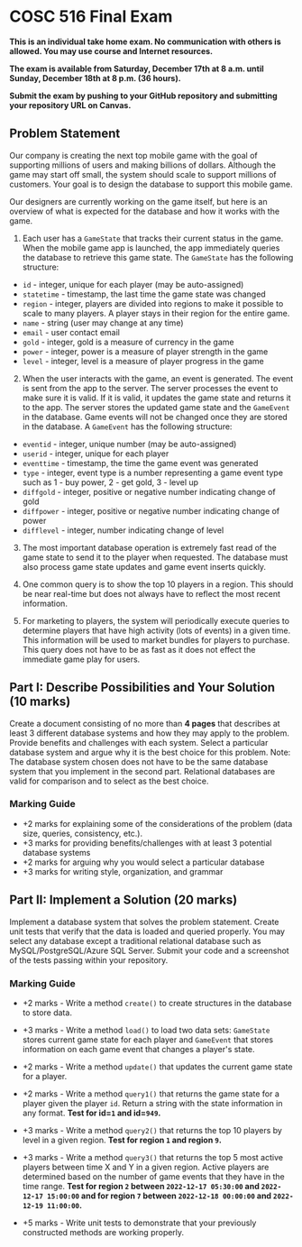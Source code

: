 # COSC 516 Final Exam

**This is an individual take home exam. No communication with others is allowed. You may use course and Internet resources.**

**The exam is available from Saturday, December 17th at 8 a.m. until Sunday, December 18th at 8 p.m. (36 hours).**

**Submit the exam by pushing to your GitHub repository and submitting your repository URL on Canvas.**

## Problem Statement

Our company is creating the next top mobile game with the goal of supporting millions of users and making billions of dollars. Although the game may start off small, the system should scale to support millions of customers. Your goal is to design the database to support this mobile game.

Our designers are currently working on the game itself, but here is an overview of what is expected for the database and how it works with the game.

1) Each user has a `GameState` that tracks their current status in the game. When the mobile game app is launched, the app immediately queries the database to retrieve this game state. The `GameState` has the following structure:
  - `id` - integer, unique for each player (may be auto-assigned)
  - `statetime` - timestamp, the last time the game state was changed
  - `region` - integer, players are divided into regions to make it possible to scale to many players. A player stays in their region for the entire game.
  - `name` - string (user may change at any time)
  - `email` - user contact email
  - `gold` - integer, gold is a measure of currency in the game
  - `power` - integer, power is a measure of player strength in the game
  - `level` - integer, level is a measure of player progress in the game
  
2) When the user interacts with the game, an event is generated. The event is sent from the app to the server. The server processes the event to make sure it is valid. If it is valid, it updates the game state and returns it to the app. The server stores the updated game state and the `GameEvent` in the database. Game events will not be changed once they are stored in the database. A `GameEvent` has the following structure:
  - `eventid` - integer, unique number (may be auto-assigned)
  - `userid` - integer, unique for each player
  - `eventtime` - timestamp, the time the game event was generated
  - `type` - integer, event type is a number representing a game event type such as 1 - buy power, 2 - get gold, 3 - level up
  - `diffgold` - integer, positive or negative number indicating change of gold
  - `diffpower` - integer, positive or negative number indicating change of power
  - `difflevel` - integer, number indicating change of level

3) The most important database operation is extremely fast read of the game state to send it to the player when requested. The database must also process game state updates and game event inserts quickly.

4) One common query is to show the top 10 players in a region. This should be near real-time but does not always have to reflect the most recent information.

5) For marketing to players, the system will periodically execute queries to determine players that have high activity (lots of events) in a given time. This information will be used to market bundles for players to purchase. This query does not have to be as fast as it does not effect the immediate game play for users.


## Part I: Describe Possibilities and Your Solution (10 marks)

Create a document consisting of no more than **4 pages** that describes at least 3 different database systems and how they may apply to the problem. Provide benefits and challenges with each system. Select a particular database system and argue why it is the best choice for this problem. Note: The database system chosen does not have to be the same database system that you implement in the second part. Relational databases are valid for comparison and to select as the best choice.

### Marking Guide

- +2 marks for explaining some of the considerations of the problem (data size, queries, consistency, etc.).
- +3 marks for providing benefits/challenges with at least 3 potential database systems
- +2 marks for arguing why you would select a particular database
- +3 marks for writing style, organization, and grammar

## Part II: Implement a Solution (20 marks)

Implement a database system that solves the problem statement. Create unit tests that verify that the data is loaded and queried properly. You may select any database except a traditional relational database such as MySQL/PostgreSQL/Azure SQL Server. Submit your code and a screenshot of the tests passing within your repository.

### Marking Guide

- +2 marks - Write a method `create()` to create structures in the database to store data.

- +3 marks - Write a method `load()` to load two data sets: `GameState` stores current game state for each player and `GameEvent` that stores information on each game event that changes a player's state.

- +2 marks - Write a method `update()` that updates the current game state for a player.

- +2 marks - Write a method `query1()` that returns the game state for a player given the player `id`. Return a string with the state information in any format. **Test for id=`1` and id=`949`.**

- +3 marks - Write a method `query2()` that returns the top 10 players by level in a given region. **Test for region `1` and region `9`.**

- +3 marks - Write a method `query3()` that returns the top 5 most active players between time X and Y in a given region. Active players are determined based on the number of game events that they have in the time range. **Test for region `2` between `2022-12-17 05:30:00` and `2022-12-17 15:00:00` and for region `7` between `2022-12-18 00:00:00` and `2022-12-19 11:00:00`.**

- +5 marks - Write unit tests to demonstrate that your previously constructed methods are working properly.

